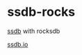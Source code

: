 ssdb-rocks
==========

[ssdb](https://github.com/ideawu/ssdb) with rocksdb

[ssdb.io](http://ssdb.io/)

